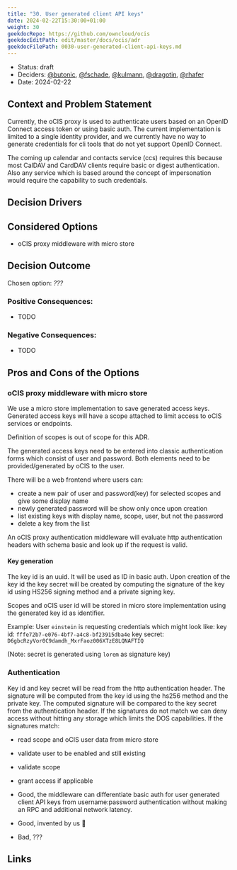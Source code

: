 ```yaml
---
title: "30. User generated client API keys"
date: 2024-02-22T15:30:00+01:00
weight: 30
geekdocRepo: https://github.com/owncloud/ocis
geekdocEditPath: edit/master/docs/ocis/adr
geekdocFilePath: 0030-user-generated-client-api-keys.md
---
```


* Status: draft
* Deciders: [@butonic](https://github.com/butonic), [@fschade](https://github.com/fschade), [@kulmann](https://github.com/kulmann), [@dragotin](https://github.com/dragotin), [@rhafer](https://github.com/rhafer)
* Date: 2024-02-22

## Context and Problem Statement

Currently, the oCIS proxy is used to authenticate users based on an OpenID Connect access token or using basic auth.
The current implementation is limited to a single identity provider, and we currently have no way to generate credentials for cli tools that do not yet support OpenID Connect.

The coming up calendar and contacts service (ccs) requires this because most CalDAV and CardDAV clients require basic or digest authentication.
Also any service which is based around the concept of impersonation would require the capability to such credentials.

## Decision Drivers <!-- optional -->

## Considered Options

* oCIS proxy middleware with micro store

## Decision Outcome

Chosen option: *???*

### Positive Consequences:

* TODO

### Negative Consequences:

* TODO

## Pros and Cons of the Options <!-- optional -->

### oCIS proxy middleware with micro store

We use a micro store implementation to save generated access keys.
Generated access keys will have a scope attached to limit access to oCIS services or endpoints.

Definition of scopes is out of scope for this ADR.

The generated access keys need to be entered into classic authentication forms which consist of user and password.
Both elements need to be provided/generated by oCIS to the user.

There will be a web frontend where users can:
- create a new pair of user and password(key) for selected scopes and give some display name
- newly generated password will be show only once upon creation
- list existing keys with display name, scope, user, but not the password
- delete a key from the list

An oCIS proxy authentication middleware will evaluate http authentication headers with schema basic and look up if the request is valid.

#### Key generation
The key id is an uuid. It will be used as ID in basic auth.
Upon creation of the key id the key secret will be created by computing the signature of the key id using HS256 signing method and a private signing key.

Scopes and oCIS user id will be stored in micro store implementation using the generated key id as identifier.

Example:
User `einstein` is requesting credentials which might look like:
key id: `fffe72b7-e076-4bf7-a4c8-bf23915dba4e`
key secret: `D6gbcRzyVor0C9damdh_MxrFaoz006XTzE8LQNAFTIQ`

(Note: secret is generated using `lorem` as signature key)


### Authentication
Key id and key secret will be read from the http authentication header.
The signature will be computed from the key id using the hs256 method and the private key.
The computed signature will be compared to the key secret from the authentication header.
If the signatures do not match we can deny access without hitting any storage which limits the DOS capabilities.
If the signatures match:
- read scope and oCIS user data from micro store
- validate user to be enabled and still existing
- validate scope
- grant access if applicable

- Good, the middleware can differentiate basic auth for user generated client API keys from username:password authentication without making an RPC and additional network latency.
- Good, invented by us :dancers:
- Bad, ???



## Links <!-- optional -->
